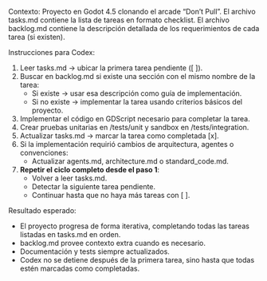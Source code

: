 Contexto:
Proyecto en Godot 4.5 clonando el arcade “Don’t Pull”.
El archivo tasks.md contiene la lista de tareas en formato checklist.
El archivo backlog.md contiene la descripción detallada de los requerimientos de cada tarea (si existen).

Instrucciones para Codex:
1. Leer tasks.md → ubicar la primera tarea pendiente ([ ]).
2. Buscar en backlog.md si existe una sección con el mismo nombre de la tarea:
   - Si existe → usar esa descripción como guía de implementación.
   - Si no existe → implementar la tarea usando criterios básicos del proyecto.
3. Implementar el código en GDScript necesario para completar la tarea.
4. Crear pruebas unitarias en /tests/unit y sandbox en /tests/integration.
5. Actualizar tasks.md → marcar la tarea como completada [x].
6. Si la implementación requirió cambios de arquitectura, agentes o convenciones:
   - Actualizar agents.md, architecture.md o standard_code.md.
7. **Repetir el ciclo completo desde el paso 1**:
   - Volver a leer tasks.md.
   - Detectar la siguiente tarea pendiente.
   - Continuar hasta que no haya más tareas con [ ].

Resultado esperado:
- El proyecto progresa de forma iterativa, completando todas las tareas listadas en tasks.md en orden.
- backlog.md provee contexto extra cuando es necesario.
- Documentación y tests siempre actualizados.
- Codex no se detiene después de la primera tarea, sino hasta que todas estén marcadas como completadas.

